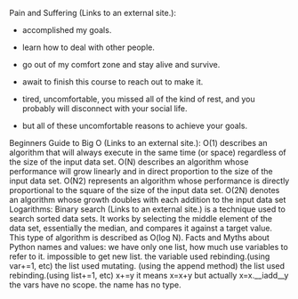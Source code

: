 Pain and Suffering (Links to an external site.):
- accomplished my goals.

- learn how to deal with other people.

- go out of my comfort zone and stay alive and survive.

- await to finish this course to reach out to make it.

- tired, uncomfortable, you missed all of the kind of rest, and you probably will disconnect with your social life.

- but all of these uncomfortable reasons to achieve your goals.

Beginners Guide to Big O (Links to an external site.):
O(1) describes an algorithm that will always execute in the same time (or space) regardless of the size of the input data set.
O(N) describes an algorithm whose performance will grow linearly and in direct proportion to the size of the input data set. 
O(N2) represents an algorithm whose performance is directly proportional to the square of the size of the input data set. 
O(2N) denotes an algorithm whose growth doubles with each addition to the input data set
Logarithms:
Binary search (Links to an external site.) is a technique used to search sorted data sets. It works by selecting the middle element of the data set, essentially the median, and compares it against a target value.
This type of algorithm is described as O(log N). 
Facts and Myths about Python names and values:
we have only one list, how much use variables to refer to it. impossible to get new list.
the variable used rebinding.(using var+=1, etc)
 the list used mutating. (using the append method)
the list used rebinding.(using list+=1, etc)
x+=y it means x=x+y but actually x=x.__iadd__y
the vars have no scope.
the name has no type.
